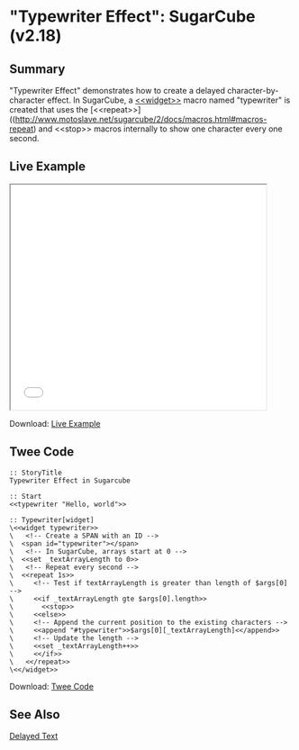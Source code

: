 # "Typewriter Effect": SugarCube (v2.18)

## Summary

"Typewriter Effect" demonstrates how to create a delayed character-by-character effect. In SugarCube, a [&lt;&lt;widget&gt;&gt;](http://www.motoslave.net/sugarcube/2/docs/macros.html#macros-widget) macro named "typewriter" is created that uses the [&lt;&lt;repeat&gt;&gt;]((http://www.motoslave.net/sugarcube/2/docs/macros.html#macros-repeat) and &lt;&lt;stop&gt;&gt; macros internally to show one character every one second.

## Live Example

<section>
<iframe src="sugarcube_typewriter_example.html" height=400 width=90%></iframe>


Download: <a href="sugarcube_typewriter_example.html" target="_blank">Live Example</a>
</section>

## Twee Code

```
:: StoryTitle
Typewriter Effect in Sugarcube

:: Start
<<typewriter "Hello, world">>

:: Typewriter[widget]
\<<widget typewriter>>
\	<!-- Create a SPAN with an ID -->
\  <span id="typewriter"></span>
\	<!-- In SugarCube, arrays start at 0 -->
\  <<set _textArrayLength to 0>>
\	<!-- Repeat every second -->
\  <<repeat 1s>>
\	  <!-- Test if textArrayLength is greater than length of $args[0] -->
\	  <<if _textArrayLength gte $args[0].length>>
\		<<stop>>
\	  <<else>>
\	  <!-- Append the current position to the existing characters -->
\	  <<append "#typewriter">>$args[0][_textArrayLength]<</append>>
\	  <!-- Update the length -->
\	  <<set _textArrayLength++>>
\	  <</if>>
\   <</repeat>>
\<</widget>>

```

Download: <a href="sugarcube_typewriter_twee.txt" target="_blank">Twee Code</a>

## See Also

[Delayed Text](../../delayedtext/sugarcube/sugarcube_delayedtext.md)
